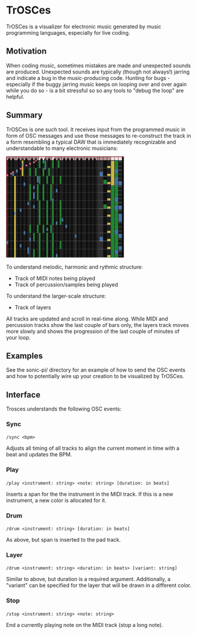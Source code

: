 # TrOSCes

TrOSCes is a visualizer for electronic music generated by music programming
languages, especially for live coding.

## Motivation

When coding music, sometimes mistakes are made and unexpected sounds are
produced. Unexpected sounds are typically (though not always!) jarring and
indicate a bug in the music-producing code. Hunting for bugs - especially if
the buggy jarring music keeps on looping over and over again while you do so -
is a bit stressful so so any tools to "debug the loop" are helpful.

## Summary

TrOSCes is one such tool. It receives input from the programmed music in form
of OSC messages and use those messages to re-construct the track in a form
resembling a typical DAW that is immediately recognizable and understandable to
many electronic musicians:

![Clip of TrOSCes visualization](trosces.gif)

To understand melodic, harmonic and rythmic structure:

 * Track of MIDI notes being played
 * Track of percussion/samples being played

To understand the larger-scale structure:

 * Track of layers

All tracks are updated and scroll in real-time along. While MIDI and percussion
tracks show the last couple of bars only, the layers track moves more slowly
and shows the progression of the last couple of minutes of your loop.

## Examples

See the sonic-pi/ directory for an example of how to send the OSC events and
how to potentially wire up your creation to be visualized by TrOSCes.

## Interface

Trosces understands the following OSC events:

### Sync

`/sync <bpm>`

Adjusts all timing of all tracks to align the current moment in time with a
beat and updates the BPM.

### Play

`/play <instrument: string> <note: string> [duration: in beats]`

Inserts a span for the the instrument in the MIDI track. If this is a new
instrument, a new color is allocated for it.

### Drum

`/drum <instrument: string> [duration: in beats]`

As above, but span is inserted to the pad track.

### Layer

`/drum <instrument: string> <duration: in beats> [variant: string]`

Similar to above, but duration is a required argument. Additionally, a
"variant" can be specified for the layer that will be drawn in a different
color.

### Stop

`/stop <instrument: string> <note: string>`

End a currently playing note on the MIDI track (stop a long note).
